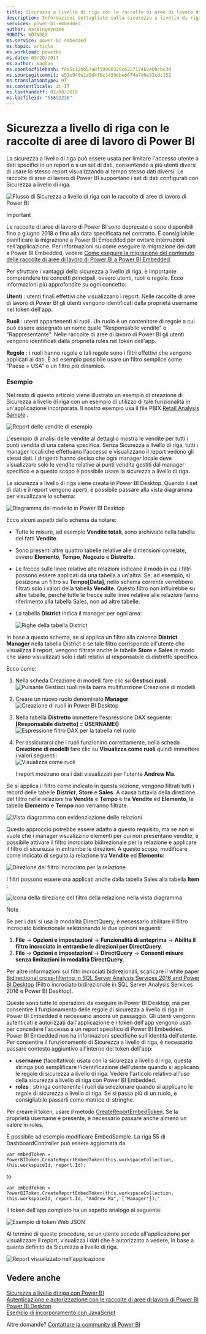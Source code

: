 ```yaml
---
title: Sicurezza a livello di riga con le raccolte di aree di lavoro di Power BI
description: Informazioni dettagliate sulla sicurezza a livello di riga con le raccolte di aree di lavoro di Power BI
services: power-bi-embedded
author: markingmyname
ROBOTS: NOINDEX
ms.service: power-bi-embedded
ms.topic: article
ms.workload: powerbi
ms.date: 09/20/2017
ms.author: maghan
ms.openlocfilehash: f8a5c12bb57a8f59960320c6227174b240bcbc3d
ms.sourcegitcommit: e51e940e1a0d4f6c3439ebe6674a7d0e92cdc152
ms.translationtype: HT
ms.contentlocale: it-IT
ms.lasthandoff: 02/08/2019
ms.locfileid: "55892236"
---
```

# <a name="row-level-security-with-power-bi-workspace-collections"></a>Sicurezza a livello di riga con le raccolte di aree di lavoro di Power BI

La sicurezza a livello di riga può essere usata per limitare l'accesso utente a dati specifici in un report o a un set di dati, consentendo a più utenti diversi di usare lo stesso report visualizzando al tempo stesso dati diversi. Le raccolte di aree di lavoro di Power BI supportano i set di dati configurati con Sicurezza a livello di riga.

![Flusso di Sicurezza a livello di riga con le raccolte di aree di lavoro di Power BI](media/row-level-security/flow-1.png)

> [!IMPORTANT]
> Le raccolte di aree di lavoro di Power BI sono deprecate e sono disponibili fino a giugno 2018 o fino alla data specificata nel contratto. È consigliabile pianificare la migrazione a Power BI Embedded per evitare interruzioni nell'applicazione. Per informazioni su come eseguire la migrazione dei dati a Power BI Embedded, vedere [Come eseguire la migrazione del contenuto delle raccolte di aree di lavoro di Power BI a Power BI Embedded](https://powerbi.microsoft.com/documentation/powerbi-developer-migrate-from-powerbi-embedded/).

Per sfruttare i vantaggi della sicurezza a livello di riga, è importante comprendere tre concetti principali, ovvero utenti, ruoli e regole. Ecco informazioni più approfondite su ogni concetto:

**Utenti** : utenti finali effettivi che visualizzano i report. Nelle raccolte di aree di lavoro di Power BI gli utenti vengono identificati dalla proprietà username nel token dell'app.

**Ruoli** : utenti appartenenti ai ruoli. Un ruolo è un contenitore di regole a cui può essere assegnato un nome quale "Responsabile vendite" o "Rappresentante". Nelle raccolte di aree di lavoro di Power BI gli utenti vengono identificati dalla proprietà roles nel token dell'app.

**Regole** : i ruoli hanno regole e tali regole sono i filtri effettivi che vengono applicati ai dati. È ad esempio possibile usare un filtro semplice come "Paese = USA" o un filtro più dinamico.

### <a name="example"></a>Esempio

Nel resto di questo articolo viene illustrato un esempio di creazione di Sicurezza a livello di riga con un esempio di utilizzo di tale funzionalità in un'applicazione incorporata. Il nostro esempio usa il file PBIX [Retail Analysis Sample](https://go.microsoft.com/fwlink/?LinkID=780547) .

![Report delle vendite di esempio](media/row-level-security/scenario-2.png)

L'esempio di analisi delle vendite al dettaglio mostra le vendite per tutti i punti vendita di una catena specifica. Senza Sicurezza a livello di riga, tutti i manager locali che effettuano l'accesso e visualizzano il report vedono gli stessi dati. I dirigenti hanno deciso che ogni manager locale deve visualizzare solo le vendite relative ai punti vendita gestiti dal manager specifico e a questo scopo è possibile usare la sicurezza a livello di riga.

La sicurezza a livello di riga viene creata in Power BI Desktop. Quando il set di dati e il report vengono aperti, è possibile passare alla vista diagramma per visualizzare lo schema:

![Diagramma del modello in Power BI Desktop](media/row-level-security/diagram-view-3.png)

Ecco alcuni aspetti dello schema da notare:

* Tutte le misure, ad esempio **Vendite totali**, sono archiviate nella tabella dei fatti **Vendite**.
* Sono presenti altre quattro tabelle relative alle dimensioni correlate, ovvero **Elemento**, **Tempo**, **Negozio** e **Distretto**.
* Le frecce sulle linee relative alle relazioni indicano il modo in cui i filtri possono essere applicati da una tabella a un'altra. Se, ad esempio, si posiziona un filtro su **Tempo[Data]**, nello schema corrente verrebbero filtrati solo i valori della tabella **Vendite**. Questo filtro non influirebbe su altre tabelle, perché tutte le frecce sulle linee relative alle relazioni fanno riferimento alla tabella Sales, non ad altre tabelle.
* La tabella **District** indica il manager per ogni area:
  
  ![Righe della tabella District](media/row-level-security/district-table-4.png)

In base a questo schema, se si applica un filtro alla colonna **District Manager** nella tabella District e se tale filtro corrisponde all'utente che visualizza il report, vengono filtrate anche le tabelle **Store** e **Sales** in modo che siano visualizzati solo i dati relativi al responsabile di distretto specifico.

Ecco come:

1. Nella scheda Creazione di modelli fare clic su **Gestisci ruoli**.  
   ![Pulsante Gestisci ruoli nella barra multifunzione Creazione di modelli](media/row-level-security/modeling-tab-5.png)
2. Creare un nuovo ruolo denominato **Manager**.  
   ![Creazione di ruoli in Power BI Desktop](media/row-level-security/manager-role-6.png)
3. Nella tabella **Distretto** immettere l'espressione DAX seguente: **[Responsabile distretto] = USERNAME()**  
   ![Espressione filtro DAX per la tabella nel ruolo](media/row-level-security/manager-role-7.png)
4. Per assicurarsi che i ruoli funzionino correttamente, nella scheda **Creazione di modelli** fare clic su **Visualizza come ruoli** quindi immettere i valori seguenti:  
   ![Visualizza come ruoli](media/row-level-security/view-as-roles-8.png)

   I report mostrano ora i dati visualizzati per l'utente **Andrew Ma**.

Se si applica il filtro come indicato in questa sezione, vengono filtrati tutti i record delle tabelle **District**, **Store** e **Sales**. A causa tuttavia della direzione del filtro nelle relazioni tra **Vendite** e **Tempo** e tra **Vendite** ed **Elemento**, le tabelle **Elemento** e **Tempo** non verranno filtrate.

![Vista diagramma con evidenziazione delle relazioni](media/row-level-security/diagram-view-9.png)

Questo approccio potrebbe essere adatto a questo requisito, ma se non si vuole che i manager visualizzino elementi per cui non presentano vendite, è possibile attivare il filtro incrociato bidirezionale per la relazione e applicare il filtro di sicurezza in entrambe le direzioni. A questo scopo, modificare come indicato di seguito la relazione tra **Vendite** ed **Elemento**:

![Direzione del filtro incrociato per la relazione](media/row-level-security/edit-relationship-10.png)

I filtri possono essere ora applicati anche dalla tabella Sales alla tabella **Item** :

![Icona della direzione del filtro della relazione nella vista diagramma](media/row-level-security/diagram-view-11.png)

> [!NOTE]
> Se per i dati si usa la modalità DirectQuery, è necessario abilitare il filtro incrociato bidirezionale selezionando le due opzioni seguenti:

1. **File** -> **Opzioni e impostazioni** -> **Funzionalità di anteprima** -> **Abilita il filtro incrociato in entrambe le direzioni per DirectQuery**.
2. **File** -> **Opzioni e impostazioni** -> **DirectQuery** -> **Consenti misure senza limitazioni in modalità DirectQuery**.

Per altre informazioni sui filtri incrociati bidirezionali, scaricare il white paper [Bidirectional cross-filtering in SQL Server Analysis Services 2016 and Power BI Desktop](https://download.microsoft.com/download/2/7/8/2782DF95-3E0D-40CD-BFC8-749A2882E109/Bidirectional%20cross-filtering%20in%20Analysis%20Services%202016%20and%20Power%20BI.docx) (Filtro incrociato bidirezionale in SQL Server Analysis Services 2016 e Power BI Desktop).

Queste sono tutte le operazioni da eseguire in Power BI Desktop, ma per consentire il funzionamento delle regole di sicurezza a livello di riga in Power BI Embedded è necessario ancora un passaggio. Gli utenti vengono autenticati e autorizzati dall'applicazione e i token dell'app vengono usati per concedere l'accesso a un report specifico di Power BI Embedded. Power BI Embedded non ha informazioni specifiche sull'identità dell'utente. Per consentire il funzionamento di Sicurezza a livello di riga, è necessario passare contesto aggiuntivo all'interno del token dell'app:

* **username** (facoltativo): usata con la sicurezza a livello di riga, questa stringa può semplificare l'identificazione dell'utente quando si applicano le regole di sicurezza a livello di riga. Vedere l'articolo relativo all'uso della sicurezza a livello di riga con Power BI Embedded.
* **roles** : stringa contenente i ruoli da selezionare quando si applicano le regole di sicurezza a livello di riga. Se si passa più di un ruolo, è consigliabile passarli come matrice di stringhe.

Per creare il token, usare il metodo [CreateReportEmbedToken](https://docs.microsoft.com/dotnet/api/microsoft.powerbi.security.powerbitoken?redirectedfrom=MSDN). Se la proprietà username è presente, è necessario passare anche almeno un valore in roles.

È possibile ad esempio modificare EmbedSample. La riga 55 di DashboardController può essere aggiornata da

    var embedToken = PowerBIToken.CreateReportEmbedToken(this.workspaceCollection, this.workspaceId, report.Id);

to

    var embedToken = PowerBIToken.CreateReportEmbedToken(this.workspaceCollection, this.workspaceId, report.Id, "Andrew Ma", ["Manager"]);'

Il token dell'app completo ha un aspetto analogo al seguente:

![Esempio di token Web JSON](media/row-level-security/app-token-string-12.png)

Al termine di queste procedure, se un utente accede all'applicazione per visualizzare il report, visualizza i dati che è autorizzato a vedere, in base a quanto definito da Sicurezza a livello di riga.

![Report visualizzato nell'applicazione](media/row-level-security/dashboard-13.png)

## <a name="see-also"></a>Vedere anche 

[Sicurezza a livello di riga con Power BI](https://powerbi.microsoft.com/documentation/powerbi-admin-rls/)  
[Autenticazione e autorizzazione con le raccolte di aree di lavoro di Power BI](app-token-flow.md)  
[Power BI Desktop](https://powerbi.microsoft.com/documentation/powerbi-desktop-get-the-desktop/)  
[Esempio di incorporamento con JavaScript](https://microsoft.github.io/PowerBI-JavaScript/demo/)  

Altre domande? [Contattare la community di Power BI](http://community.powerbi.com/)
